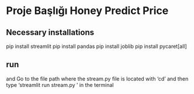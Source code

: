 # Proje Başlığı Honey Predict Price 

## Necessary installations

pip install streamlit
pip install pandas
pip install joblib
pip install pycaret[all]

## run
and Go to the file path where the stream.py file is located with ‘cd’ and then type ‘streamlit run stream.py ’ in the terminal
